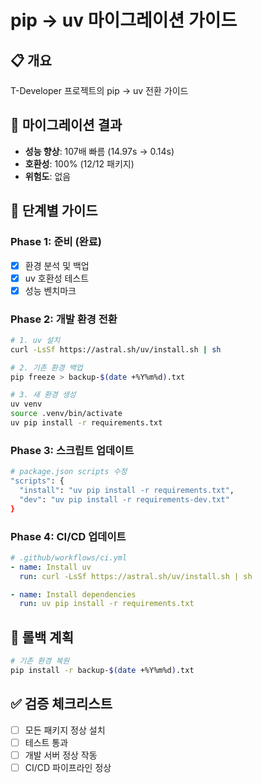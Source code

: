 # pip → uv 마이그레이션 가이드

## 📋 개요
T-Developer 프로젝트의 pip → uv 전환 가이드

## 🎯 마이그레이션 결과
- **성능 향상**: 107배 빠름 (14.97s → 0.14s)
- **호환성**: 100% (12/12 패키지)
- **위험도**: 없음

## 📝 단계별 가이드

### Phase 1: 준비 (완료)
- [x] 환경 분석 및 백업
- [x] uv 호환성 테스트
- [x] 성능 벤치마크

### Phase 2: 개발 환경 전환
```bash
# 1. uv 설치
curl -LsSf https://astral.sh/uv/install.sh | sh

# 2. 기존 환경 백업
pip freeze > backup-$(date +%Y%m%d).txt

# 3. 새 환경 생성
uv venv
source .venv/bin/activate
uv pip install -r requirements.txt
```

### Phase 3: 스크립트 업데이트
```bash
# package.json scripts 수정
"scripts": {
  "install": "uv pip install -r requirements.txt",
  "dev": "uv pip install -r requirements-dev.txt"
}
```

### Phase 4: CI/CD 업데이트
```yaml
# .github/workflows/ci.yml
- name: Install uv
  run: curl -LsSf https://astral.sh/uv/install.sh | sh

- name: Install dependencies  
  run: uv pip install -r requirements.txt
```

## 🔄 롤백 계획
```bash
# 기존 환경 복원
pip install -r backup-$(date +%Y%m%d).txt
```

## ✅ 검증 체크리스트
- [ ] 모든 패키지 정상 설치
- [ ] 테스트 통과
- [ ] 개발 서버 정상 작동
- [ ] CI/CD 파이프라인 정상